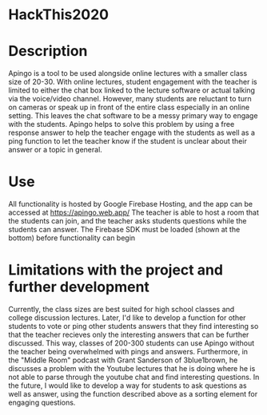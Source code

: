 # HackThis2020

# Description
Apingo is a tool to be used alongside online lectures with a smaller class size of 20-30. With online lectures, student engagement with the teacher is limited to either the chat box linked to the lecture software or actual talking via the voice/video channel. However, many students are reluctant to turn on cameras or speak up in front of the entire class especially in an online setting. This leaves the chat software to be a messy primary way to engage with the students. Apingo helps to solve this problem by using a free response answer to help the teacher engage with the students as well as a ping function to let the teacher know if the student is unclear about their answer or a topic in general.

# Use
All functionality is hosted by Google Firebase Hosting, and the app can be accessed at https://apingo.web.app/
The teacher is able to host a room that the students can join, and the teacher asks students questions while the students can answer.
The Firebase SDK must be loaded (shown at the bottom) before functionality can begin

# Limitations with the project and further development
Currently, the class sizes are best suited for high school classes and college discussion lectures. Later, I'd like to develop a function for other students to vote or ping other students answers that they find interesting so that the teacher recieves only the interesting answers that can be further discussed. This way, classes of 200-300 students can use Apingo without the teacher being overwhelmed with pings and answers.
Furthermore, in the "Middle Room" podcast with Grant Sanderson of 3blue1brown, he discusses a problem with the Youtube lectures that he is doing where he is not able to parse through the youtube chat and find interesting questions. In the future, I would like to develop a way for students to ask questions as well as answer, using the function described above as a sorting element for engaging questions.
